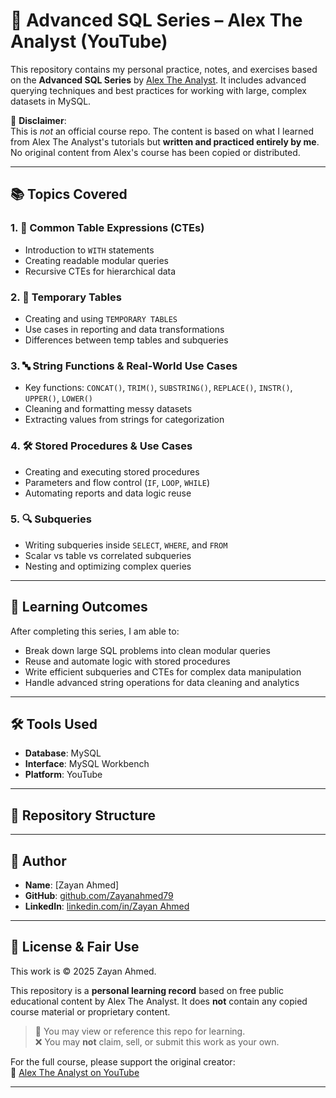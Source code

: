 # 🧠 Advanced SQL Series – Alex The Analyst (YouTube)

This repository contains my personal practice, notes, and exercises based on the **Advanced SQL Series** by [Alex The Analyst](https://www.youtube.com/c/AlexTheAnalyst). It includes advanced querying techniques and best practices for working with large, complex datasets in MySQL.

📌 **Disclaimer**:  
This is *not* an official course repo. The content is based on what I learned from Alex The Analyst's tutorials but **written and practiced entirely by me**. No original content from Alex's course has been copied or distributed.

---

## 📚 Topics Covered

### 1. 🧱 Common Table Expressions (CTEs)
- Introduction to `WITH` statements
- Creating readable modular queries
- Recursive CTEs for hierarchical data

### 2. 🧪 Temporary Tables
- Creating and using `TEMPORARY TABLES`
- Use cases in reporting and data transformations
- Differences between temp tables and subqueries

### 3. 🔤 String Functions & Real-World Use Cases
- Key functions: `CONCAT()`, `TRIM()`, `SUBSTRING()`, `REPLACE()`, `INSTR()`, `UPPER()`, `LOWER()`
- Cleaning and formatting messy datasets
- Extracting values from strings for categorization

### 4. 🛠️ Stored Procedures & Use Cases
- Creating and executing stored procedures
- Parameters and flow control (`IF`, `LOOP`, `WHILE`)
- Automating reports and data logic reuse

### 5. 🔍 Subqueries
- Writing subqueries inside `SELECT`, `WHERE`, and `FROM`
- Scalar vs table vs correlated subqueries
- Nesting and optimizing complex queries

---

## 🧠 Learning Outcomes

After completing this series, I am able to:
- Break down large SQL problems into clean modular queries
- Reuse and automate logic with stored procedures
- Write efficient subqueries and CTEs for complex data manipulation
- Handle advanced string operations for data cleaning and analytics

---

## 🛠️ Tools Used
- **Database**: MySQL  
- **Interface**: MySQL Workbench  
- **Platform**: YouTube

---

## 📁 Repository Structure


---

## 👤 Author

- **Name**: [Zayan Ahmed]
- **GitHub**: [github.com/Zayanahmed79](https://github.com/Zayanahmed79)
- **LinkedIn**: [linkedin.com/in/Zayan Ahmed](www.linkedin.com/in/zayan-ahmed-1901892ba)

---

## 📄 License & Fair Use

This work is © 2025 Zayan Ahmed.

This repository is a **personal learning record** based on free public educational content by Alex The Analyst. It does **not** contain any copied course material or proprietary content.

> 📌 You may view or reference this repo for learning.  
> ❌ You may **not** claim, sell, or submit this work as your own.

For the full course, please support the original creator:  
🔗 [Alex The Analyst on YouTube](https://www.youtube.com/c/AlexTheAnalyst)

---
